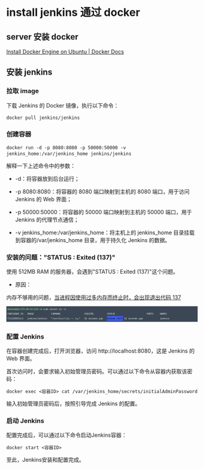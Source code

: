 # install jenkins 通过 docker

## server 安装 docker

[Install Docker Engine on Ubuntu | Docker Docs](https://docs.docker.com/engine/install/ubuntu/#installation-methods)

## 安装 jenkins

### 拉取 image

下载 Jenkins 的 Docker 镜像，执行以下命令：

```shell
docker pull jenkins/jenkins
```

### 创建容器

```shell
docker run -d -p 8080:8080 -p 50000:50000 -v jenkins_home:/var/jenkins_home jenkins/jenkins
```

解释一下上述命令中的参数：

- -d：将容器放到后台运行；

- -p 8080:8080：将容器的 8080 端口映射到主机的 8080 端口，用于访问 Jenkins 的 Web 界面；

- -p 50000:50000：将容器的 50000 端口映射到主机的 50000 端口，用于 Jenkins 的代理节点通信；

- -v jenkins_home:/var/jenkins_home：将主机上的 jenkins_home 目录挂载到容器的/var/jenkins_home 目录，用于持久化 Jenkins 的数据。

### 安装的问题："STATUS : Exited (137)"

使用 512MB RAM 的服务器，会遇到"STATUS : Exited (137)"这个问题。

- 原因：

内存不够用的问题，[当进程因使用过多内存而终止时，会出现退出代码 137](https://www.airplane.dev/blog/exit-code-137)

![](assets/overview/2023-11-17-13-06-00-image.png)

### 配置 Jenkins

在容器创建完成后，打开浏览器，访问 http://localhost:8080，这是 Jenkins 的 Web 界面。

首次访问时，会要求输入初始管理员密码。可以通过以下命令从容器内获取该密码：

```shell
docker exec <容器ID> cat /var/jenkins_home/secrets/initialAdminPassword
```

输入初始管理员密码后，按照引导完成 Jenkins 的配置。

### 启动 Jenkins

配置完成后，可以通过以下命令启动Jenkins容器：

```shell
docker start <容器ID>
```

至此，Jenkins安装和配置完成。
